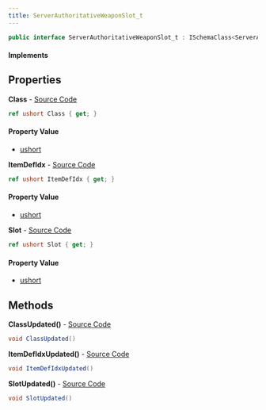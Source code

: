 ```yaml
---
title: ServerAuthoritativeWeaponSlot_t
---
```


```csharp
public interface ServerAuthoritativeWeaponSlot_t : ISchemaClass<ServerAuthoritativeWeaponSlot_t>, ISchemaField, ISchemaClass, INativeHandle
```

#### Implements

## Properties

**Class** - [Source Code](https://github.com/swiftly-solution/swiftlys2/blob/main/managed/src/SwiftlyS2.Generated/Schemas/Interfaces/ServerAuthoritativeWeaponSlot_t.cs#L16)

```csharp
ref ushort Class { get; }
```

#### Property Value

- [ushort](https://learn.microsoft.com/dotnet/api/system.uint16)

**ItemDefIdx** - [Source Code](https://github.com/swiftly-solution/swiftlys2/blob/main/managed/src/SwiftlyS2.Generated/Schemas/Interfaces/ServerAuthoritativeWeaponSlot_t.cs#L20)

```csharp
ref ushort ItemDefIdx { get; }
```

#### Property Value

- [ushort](https://learn.microsoft.com/dotnet/api/system.uint16)

**Slot** - [Source Code](https://github.com/swiftly-solution/swiftlys2/blob/main/managed/src/SwiftlyS2.Generated/Schemas/Interfaces/ServerAuthoritativeWeaponSlot_t.cs#L18)

```csharp
ref ushort Slot { get; }
```

#### Property Value

- [ushort](https://learn.microsoft.com/dotnet/api/system.uint16)

## Methods

**ClassUpdated()** - [Source Code](https://github.com/swiftly-solution/swiftlys2/blob/main/managed/src/SwiftlyS2.Generated/Schemas/Interfaces/ServerAuthoritativeWeaponSlot_t.cs#L22)

```csharp
void ClassUpdated()
```

**ItemDefIdxUpdated()** - [Source Code](https://github.com/swiftly-solution/swiftlys2/blob/main/managed/src/SwiftlyS2.Generated/Schemas/Interfaces/ServerAuthoritativeWeaponSlot_t.cs#L24)

```csharp
void ItemDefIdxUpdated()
```

**SlotUpdated()** - [Source Code](https://github.com/swiftly-solution/swiftlys2/blob/main/managed/src/SwiftlyS2.Generated/Schemas/Interfaces/ServerAuthoritativeWeaponSlot_t.cs#L23)

```csharp
void SlotUpdated()
```

